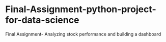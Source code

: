 # Final-Assignment-python-project-for-data-science
Final Assignment- Analyzing stock performance and building a dashboard
